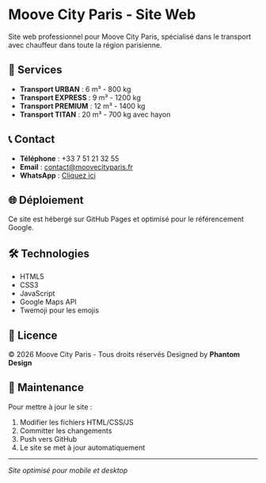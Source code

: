 # Moove City Paris - Site Web

Site web professionnel pour Moove City Paris, spécialisé dans le transport avec chauffeur dans toute la région parisienne.

## 🚛 Services

- **Transport URBAN** : 6 m³ - 800 kg
- **Transport EXPRESS** : 9 m³ - 1200 kg  
- **Transport PREMIUM** : 12 m³ - 1400 kg
- **Transport TITAN** : 20 m³ - 700 kg avec hayon

## 📞 Contact

- **Téléphone** : +33 7 51 21 32 55
- **Email** : contact@moovecityparis.fr
- **WhatsApp** : [Cliquez ici](https://wa.me/33751213255)

## 🌐 Déploiement

Ce site est hébergé sur GitHub Pages et optimisé pour le référencement Google.

## 🛠️ Technologies

- HTML5
- CSS3
- JavaScript
- Google Maps API
- Twemoji pour les emojis

## 📝 Licence

© 2026 Moove City Paris - Tous droits réservés
Designed by **Phantom Design**

## 🔧 Maintenance

Pour mettre à jour le site :
1. Modifier les fichiers HTML/CSS/JS
2. Committer les changements
3. Push vers GitHub
4. Le site se met à jour automatiquement

---

*Site optimisé pour mobile et desktop*
